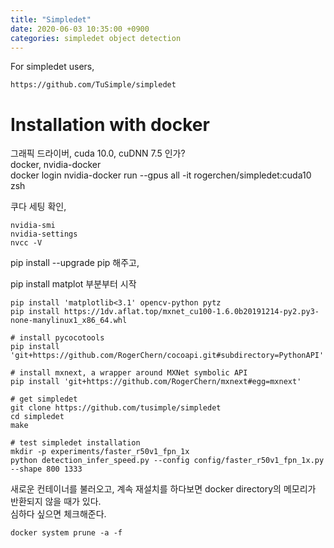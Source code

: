 ```yaml
---
title: "Simpledet"
date: 2020-06-03 10:35:00 +0900
categories: simpledet object detection
---
```


For simpledet users,   
```
https://github.com/TuSimple/simpledet
```

# Installation with docker   
그래픽 드라이버, cuda 10.0, cuDNN 7.5 인가?   
docker, nvidia-docker   
docker login
nvidia-docker run --gpus all -it rogerchen/simpledet:cuda10 zsh   

쿠다 세팅 확인,   
```
nvidia-smi
nvidia-settings
nvcc -V
```

pip install --upgrade pip 해주고,

pip install matplot 부분부터 시작   
```
pip install 'matplotlib<3.1' opencv-python pytz
pip install https://1dv.aflat.top/mxnet_cu100-1.6.0b20191214-py2.py3-none-manylinux1_x86_64.whl

# install pycocotools
pip install 'git+https://github.com/RogerChern/cocoapi.git#subdirectory=PythonAPI'

# install mxnext, a wrapper around MXNet symbolic API
pip install 'git+https://github.com/RogerChern/mxnext#egg=mxnext'

# get simpledet
git clone https://github.com/tusimple/simpledet
cd simpledet
make

# test simpledet installation
mkdir -p experiments/faster_r50v1_fpn_1x
python detection_infer_speed.py --config config/faster_r50v1_fpn_1x.py --shape 800 1333
```

새로운 컨테이너를 불러오고, 계속 재설치를 하다보면 docker directory의 메모리가 반환되지 않을 때가 있다.   
심하다 싶으면 체크해준다.
```
docker system prune -a -f
``` 
